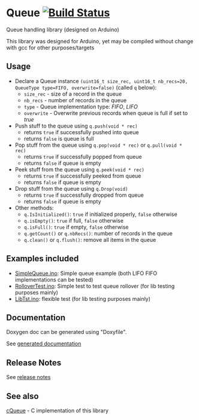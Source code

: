 # Queue [![Build Status](https://travis-ci.org/SMFSW/Queue.svg?branch=master)](https://travis-ci.org/SMFSW/Queue)

Queue handling library (designed on Arduino)

This library was designed for Arduino, yet may be compiled without change with gcc for other purposes/targets

## Usage

- Declare a Queue instance `(uint16_t size_rec, uint16_t nb_recs=20, QueueType type=FIFO, overwrite=false)` (called `q` below):
  - `size_rec` - size of a record in the queue
  - `nb_recs` - number of records in the queue
  - `type` - Queue implementation type: _FIFO_, _LIFO_
  - `overwrite` - Overwrite previous records when queue is full if set to _true_
- Push stuff to the queue using `q.push(void * rec)`
  - returns `true` if successfully pushed into queue
  - returns `false` is queue is full
- Pop stuff from the queue using `q.pop(void * rec)` or `q.pull(void * rec)`
  - returns `true` if successfully popped from queue
  - returns `false` if queue is empty
- Peek stuff from the queue using `q.peek(void * rec)`
  - returns `true` if successfully peeked from queue
  - returns `false` if queue is empty
- Drop stuff from the queue using `q.Drop(void)`
  - returns `true` if successfully dropped from queue
  - returns `false` if queue is empty
- Other methods:
  - `q.IsInitialized()`: `true` if initialized properly, `false` otherwise
  - `q.isEmpty()`: `true` if full, `false` otherwise
  - `q.isFull()`: `true` if empty, `false` otherwise
  - `q.getCount()` or `q.nbRecs()`: number of records in the queue
  - `q.clean()` or `q.flush()`: remove all items in the queue

## Examples included

- [SimpleQueue.ino](examples/SimpleQueue/SimpleQueue.ino): Simple queue example (both LIFO FIFO implementations can be tested)
- [RolloverTest.ino](examples/RolloverTest/RolloverTest.ino): Simple test to test queue rollover (for lib testing purposes mainly)
- [LibTst.ino](examples/LibTst/LibTst.ino): flexible test (for lib testing purposes mainly)

## Documentation

Doxygen doc can be generated using "Doxyfile".

See [generated documentation](https://smfsw.github.io/Queue/)

## Release Notes

See [release notes](https://github.com/SMFSW/Queue/ReleaseNotes.md)

## See also

[cQueue](https://github.com/SMFSW/cQueue) - C implementation of this library

